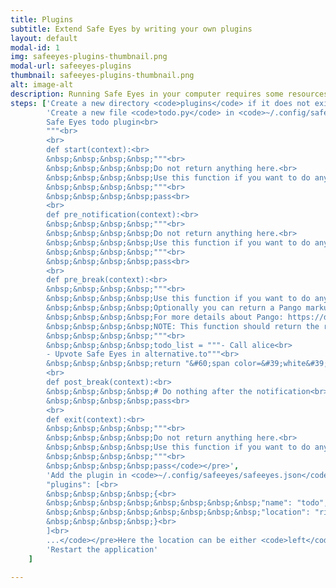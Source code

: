 ```yaml
---
title: Plugins
subtitle: Extend Safe Eyes by writing your own plugins
layout: default
modal-id: 1
img: safeeyes-plugins-thumbnail.png
modal-url: safeeyes-plugins
thumbnail: safeeyes-plugins-thumbnail.png
alt: image-alt
description: Running Safe Eyes in your computer requires some resources including memory and proecessor. Utilize them by extending Safe Eyes for some other tasks. What kind of tasks is totally dependning on your creativity. However, do not forget that Safe Eyes is not a fancy timer; it is a break reminder to take care of your health. Follow the steps to create a minimal todo plugin.
steps: ['Create a new directory <code>plugins</code> if it does not exist:<pre><code>mkdir ~/.config/safeyes/plugins</code></pre>',
		'Create a new file <code>todo.py</code> in <code>~/.config/safeeyes/plugins</code> with the following content:<pre><code>"""<br>
		Safe Eyes todo plugin<br>
		"""<br>
		<br>
		def start(context):<br>
		&nbsp;&nbsp;&nbsp;&nbsp;"""<br>
		&nbsp;&nbsp;&nbsp;&nbsp;Do not return anything here.<br>
		&nbsp;&nbsp;&nbsp;&nbsp;Use this function if you want to do anything on startup.<br>
		&nbsp;&nbsp;&nbsp;&nbsp;"""<br>
		&nbsp;&nbsp;&nbsp;&nbsp;pass<br>
		<br>
		def pre_notification(context):<br>
		&nbsp;&nbsp;&nbsp;&nbsp;"""<br>
		&nbsp;&nbsp;&nbsp;&nbsp;Do not return anything here.<br>
		&nbsp;&nbsp;&nbsp;&nbsp;Use this function if you want to do anything before ntification.<br>
		&nbsp;&nbsp;&nbsp;&nbsp;"""<br>
		&nbsp;&nbsp;&nbsp;&nbsp;pass<br>
		<br>
		def pre_break(context):<br>
		&nbsp;&nbsp;&nbsp;&nbsp;"""<br>
		&nbsp;&nbsp;&nbsp;&nbsp;Use this function if you want to do anything on before the break.<br>
		&nbsp;&nbsp;&nbsp;&nbsp;Optionally you can return a Pango markup content to be displayed on the break screen.<br>
		&nbsp;&nbsp;&nbsp;&nbsp;For more details about Pango: https://developer.gnome.org/pygtk/stable/pango-markup-language.html<br>
		&nbsp;&nbsp;&nbsp;&nbsp;NOTE: This function should return the result within a second<br>
		&nbsp;&nbsp;&nbsp;&nbsp;"""<br>
		&nbsp;&nbsp;&nbsp;&nbsp;todo_list = """- Call alice<br>
		- Upvote Safe Eyes in alternative.to"""<br>
		&nbsp;&nbsp;&nbsp;&nbsp;return "&#60;span color=&#39;white&#39;&#62;" + todo_list + "&#60;/span&#62;"<br>
		<br>
		def post_break(context):<br>
		&nbsp;&nbsp;&nbsp;&nbsp;# Do nothing after the notification<br>
		&nbsp;&nbsp;&nbsp;&nbsp;pass<br>
		<br>
		def exit(context):<br>
		&nbsp;&nbsp;&nbsp;&nbsp;"""<br>
		&nbsp;&nbsp;&nbsp;&nbsp;Do not return anything here.<br>
		&nbsp;&nbsp;&nbsp;&nbsp;Use this function if you want to do anything on exit.<br>
		&nbsp;&nbsp;&nbsp;&nbsp;"""<br>
		&nbsp;&nbsp;&nbsp;&nbsp;pass</code></pre>',
		'Add the plugin in <code>~/.config/safeeyes/safeeyes.json</code>:<pre><code>...<br>
		"plugins": [<br>
		&nbsp;&nbsp;&nbsp;&nbsp;{<br>
		&nbsp;&nbsp;&nbsp;&nbsp;&nbsp;&nbsp;&nbsp;&nbsp;"name": "todo",<br>
		&nbsp;&nbsp;&nbsp;&nbsp;&nbsp;&nbsp;&nbsp;&nbsp;"location": "right"<br>
		&nbsp;&nbsp;&nbsp;&nbsp;}<br>
		]<br>
		...</code></pre>Here the location can be either <code>left</code> or <code>right</code> which defines the location on the break screen.',
		'Restart the application'
	]

---
```

